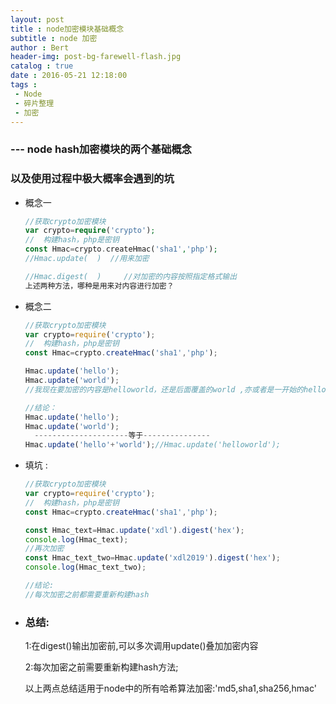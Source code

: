 ```yaml
---
layout: post 
title : node加密模块基础概念
subtitle : node 加密　
author : Bert
header-img: post-bg-farewell-flash.jpg
catalog : true
date : 2016-05-21 12:18:00
tags :
 - Node
 - 碎片整理
 - 加密
---
```


### 	--- node hash加密模块的两个基础概念

### 		  以及使用过程中极大概率会遇到的坑

- 概念一

  ```php
  //获取crypto加密模块
  var crypto=require('crypto');
  //  构建hash，php是密钥
  const Hmac=crypto.createHmac('sha1','php');
  //Hmac.update(  )  //用来加密
  
  //Hmac.digest(  ) 	//对加密的内容按照指定格式输出
  上述两种方法，哪种是用来对内容进行加密？
  ```

- 概念二

  ```js
  //获取crypto加密模块
  var crypto=require('crypto');
  //  构建hash，php是密钥
  const Hmac=crypto.createHmac('sha1','php');
  
  Hmac.update('hello');
  Hmac.update('world');
  //我现在要加密的内容是helloworld，还是后面覆盖的world ,亦或者是一开始的hello ?
  
  //结论：
  Hmac.update('hello');
  Hmac.update('world');
    ---------------------等于---------------
  Hmac.update('hello'+'world');//Hmac.update('helloworld');
  ```

- 填坑 :

  ```js
  //获取crypto加密模块
  var crypto=require('crypto');
  //  构建hash，php是密钥
  const Hmac=crypto.createHmac('sha1','php');
  
  const Hmac_text=Hmac.update('xdl').digest('hex');
  console.log(Hmac_text);
  //再次加密
  const Hmac_text_two=Hmac.update('xdl2019').digest('hex');
  console.log(Hmac_text_two);
  
  //结论:
  //每次加密之前都需要重新构建hash 
  ```

  

- ### 总结:

  1:在digest()输出加密前,可以多次调用update()叠加加密内容

  2:每次加密之前需要重新构建hash方法;

  以上两点总结适用于node中的所有哈希算法加密:'md5,sha1,sha256,hmac'






